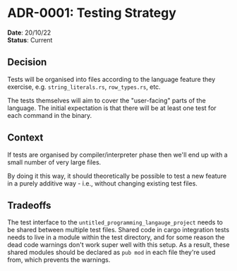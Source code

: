 # ADR-0001: Testing Strategy

**Date**: 20/10/22  
**Status**: Current

## Decision

Tests will be organised into files according to the language feature they 
exercise, e.g. `string_literals.rs`, `row_types.rs`, etc.

The tests themselves will aim to cover the "user-facing" parts of the language.
The initial expectation is that there will be at least one test for each 
command in the binary.

## Context

If tests are organised by compiler/interpreter phase then we'll end up with
a small number of very large files. 

By doing it this way, it should theoretically be possible to test a new feature
in a purely additive way - i.e., without changing existing test files.

## Tradeoffs

The test interface to the `untitled_programming_langauge_project` needs to be
shared between multiple test files. Shared code in cargo integration tests 
needs to live in a module within the test directory, and for some reason the 
dead code warnings don't work super well with this setup. As a result, these
shared modules should be declared as `pub mod` in each file they're used from,
which prevents the warnings.